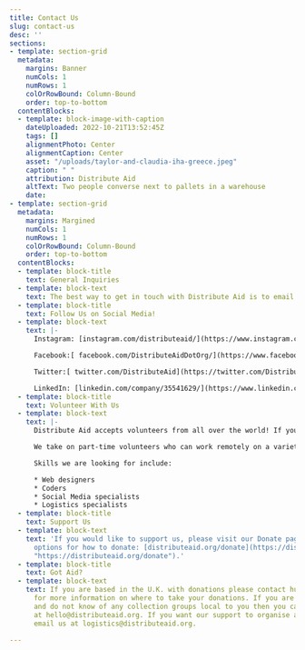 ```yaml
---
title: Contact Us
slug: contact-us
desc: ''
sections:
- template: section-grid
  metadata:
    margins: Banner
    numCols: 1
    numRows: 1
    colOrRowBound: Column-Bound
    order: top-to-bottom
  contentBlocks:
  - template: block-image-with-caption
    dateUploaded: 2022-10-21T13:52:45Z
    tags: []
    alignmentPhoto: Center
    alignmentCaption: Center
    asset: "/uploads/taylor-and-claudia-iha-greece.jpeg"
    caption: " "
    attribution: Distribute Aid
    altText: Two people converse next to pallets in a warehouse
    date: 
- template: section-grid
  metadata:
    margins: Margined
    numCols: 1
    numRows: 1
    colOrRowBound: Column-Bound
    order: top-to-bottom
  contentBlocks:
  - template: block-title
    text: General Inquiries
  - template: block-text
    text: The best way to get in touch with Distribute Aid is to email us at [hello@distributeaid.org](mailto:hello@distributeaid.org)!
  - template: block-title
    text: Follow Us on Social Media!
  - template: block-text
    text: |-
      Instagram: [instagram.com/distributeaid/](https://www.instagram.com/distributeaid/)

      Facebook:[ facebook.com/DistributeAidDotOrg/](https://www.facebook.com/DistributeAidDotOrg/)

      Twitter:[ twitter.com/DistributeAid](https://twitter.com/DistributeAid)

      LinkedIn: [linkedin.com/company/35541629/](https://www.linkedin.com/company/35541629/)
  - template: block-title
    text: Volunteer With Us
  - template: block-text
    text: |-
      Distribute Aid accepts volunteers from all over the world! If you have any special skills or are just keen to help then emails us at: join@distributeaid.org - we would love to hear from you!

      We take on part-time volunteers who can work remotely on a variety of projects!

      Skills we are looking for include:

      * Web designers
      * Coders
      * Social Media specialists
      * Logistics specialists
  - template: block-title
    text: Support Us
  - template: block-text
    text: 'If you would like to support us, please visit our Donate page to see different
      options for how to donate: [distributeaid.org/donate](https://distributeaid.org/donate
      "https://distributeaid.org/donate").'
  - template: block-title
    text: Got Aid?
  - template: block-text
    text: If you are based in the U.K. with donations please contact hubs@distributeaid.org
      for more information on where to take your donations. If you are based elsewhere
      and do not know of any collection groups local to you then you can email us
      at hello@distributeaid.org. If you want our support to organise a shipment,
      email us at logistics@distributeaid.org.

---
```

